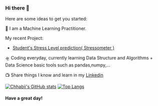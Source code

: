 ### Hi there 👋




Here are some ideas to get you started:

🎤 I am a Machine Learning Practitioner. 
   
   
 My recent Project:
   -  [ Student's Stress Level prediction( Stressometer ) ](https://github.com/Chhabii/Stressometer)

🛸 Coding everyday, currently learning Data Structure and Algorithms + Data Science basic tools such as pandas,numpy,...


<!-- 💬 Actively writing blogs Check it Out!  -->

📺 Share things I know and learn in my [Linkedin](https://www.linkedin.com/in/chhabi-acharya-95747a19a/)


[![Chhabii's GitHub stats](https://github-readme-stats.vercel.app/api?username=Chhabii&count_private=true&show_icons=true&theme=tokyonight)](https://github.com/Chhabii/github-readme-stats)
[![Top Langs](https://github-readme-stats.vercel.app/api/top-langs/?username=Chhabii&langs_count=5&theme=tokyonight&layout=compact)](https://github.com/Chhabii/github-readme-stats)


#### Have a great day!
